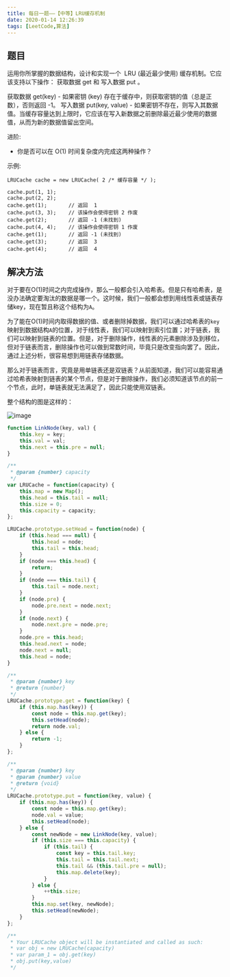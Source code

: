 ```yaml
---
title: 每日一题——【中等】LRU缓存机制
date: 2020-01-14 12:26:39
tags: [LeetCode,算法]
---
```


## 题目
运用你所掌握的数据结构，设计和实现一个  LRU (最近最少使用) 缓存机制。它应该支持以下操作： 获取数据 get 和 写入数据 put 。

获取数据 get(key) - 如果密钥 (key) 存在于缓存中，则获取密钥的值（总是正数），否则返回 -1。
写入数据 put(key, value) - 如果密钥不存在，则写入其数据值。当缓存容量达到上限时，它应该在写入新数据之前删除最近最少使用的数据值，从而为新的数据值留出空间。

进阶:

* 你是否可以在 O(1) 时间复杂度内完成这两种操作？

示例:
```
LRUCache cache = new LRUCache( 2 /* 缓存容量 */ );

cache.put(1, 1);
cache.put(2, 2);
cache.get(1);       // 返回  1
cache.put(3, 3);    // 该操作会使得密钥 2 作废
cache.get(2);       // 返回 -1 (未找到)
cache.put(4, 4);    // 该操作会使得密钥 1 作废
cache.get(1);       // 返回 -1 (未找到)
cache.get(3);       // 返回  3
cache.get(4);       // 返回  4
```

## 解决方法
对于要在O(1)时间之内完成操作，那么一般都会引入哈希表。但是只有哈希表，是没办法确定要淘汰的数据是哪一个。这时候，我们一般都会想到用线性表或链表存储key，现在暂且称这个结构为`A`。

为了能在O(1)时间内取得数据的值、或者删除掉数据，我们可以通过哈希表的`key`映射到数据结构`A`的位置，对于线性表，我们可以映射到索引位置；对于链表，我们可以映射到链表的位置。但是，对于删除操作，线性表的元素删除涉及到移位，但对于链表而言，删除操作也可以做到常数时间，毕竟只是改变指向罢了。因此，通过上述分析，很容易想到用链表存储数据。

那么对于链表而言，究竟是用单链表还是双链表？从前面知道，我们可以能容易通过哈希表映射到链表的某个节点，但是对于删除操作，我们必须知道该节点的前一个节点，此时，单链表就无法满足了，因此只能使用双链表。

整个结构的图是这样的：

![image](http://static-cdn.lxzmww.xyz/LRU缓存机制.jpg)

```js
function LinkNode(key, val) {
    this.key = key;
    this.val = val;
    this.next = this.pre = null;
}

/**
 * @param {number} capacity
 */
var LRUCache = function(capacity) {
    this.map = new Map();
    this.head = this.tail = null;
    this.size = 0;
    this.capacity = capacity;
};

LRUCache.prototype.setHead = function(node) {
    if (this.head === null) {
        this.head = node;
        this.tail = this.head;
    }
    if (node === this.head) {
        return;
    }
    if (node === this.tail) {
        this.tail = node.next;
    }
    if (node.pre) {
        node.pre.next = node.next;
    }
    if (node.next) {
        node.next.pre = node.pre;
    }
    node.pre = this.head;
    this.head.next = node;
    node.next = null;
    this.head = node;
}

/** 
 * @param {number} key
 * @return {number}
 */
LRUCache.prototype.get = function(key) {
    if (this.map.has(key)) {
        const node = this.map.get(key);
        this.setHead(node);
        return node.val;
    } else {
        return -1;
    }
};

/** 
 * @param {number} key 
 * @param {number} value
 * @return {void}
 */
LRUCache.prototype.put = function(key, value) {
    if (this.map.has(key)) {
        const node = this.map.get(key);
        node.val = value;
        this.setHead(node);
    } else {
        const newNode = new LinkNode(key, value);
        if (this.size === this.capacity) {
            if (this.tail) {
                const key = this.tail.key;
                this.tail = this.tail.next;
                this.tail && (this.tail.pre = null);
                this.map.delete(key);
            }
        } else {
            ++this.size;
        }
        this.map.set(key, newNode);
        this.setHead(newNode);
    }
};

/** 
 * Your LRUCache object will be instantiated and called as such:
 * var obj = new LRUCache(capacity)
 * var param_1 = obj.get(key)
 * obj.put(key,value)
 */
```